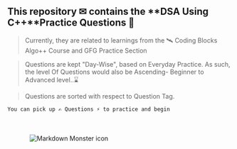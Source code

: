 ## This repository ✉ contains the **DSA Using C++**Practice Questions 🚀

> Currently, they are related to learnings from the 🛰 Coding Blocks Algo++ Course and GFG Practice Section

> Questions are kept "Day-Wise", based on Everyday Practice. As such, the level Of Questions would also be Ascending- Beginner to Advanced level..⌛

> Questions are sorted with respect to Question Tag.

`You can pick up ✍ Questions ⚡ to practice and begin`
<img src="https://memegenerator.net/img/instances/44706139/algorithm-and-data-structures-lets-do-it.jpg"
     alt="Markdown Monster icon"
     style="float: left; margin: 50px; " />
